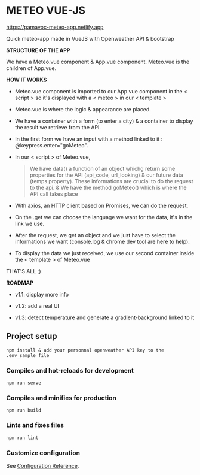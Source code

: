 # METEO VUE-JS 

https://pamavoc-meteo-app.netlify.app

Quick meteo-app made in VueJS with Openweather API & bootstrap

<b>STRUCTURE OF THE APP</b>

We have a Meteo.vue component & App.vue component.
Meteo.vue is the children of App.vue.


<b>HOW IT WORKS</b>

- Meteo.vue component is imported to our App.vue component in the < script > so it's displayed with a < meteo > in our < template >
- Meteo.vue is where the logic & appearance are placed.
- We have a container with a form (to enter a city) & a container to display the result we retrieve from the API.
- In the first form we have an input with a method linked to it : @keypress.enter="goMeteo". 

- In our < script > of Meteo.vue, 
    > We have data() a function of an object whichg return some properties for the API (api_code, url_looking) & our future data (temps property). These informations are crucial to do the request to the api.
    > &  We have the method goMeteo() which is where the API call takes place
 
- With axios, an HTTP client based on Promises, we can do the request.
- On the .get we can choose the language we want for the data, it's in the link we use.
- After the request, we get an object and we just have to select the informations we want (console.log & chrome dev tool are here to help).
- To display the data we just received, we use our second container inside the < template > of Meteo.vue

THAT'S ALL ;)

<b>ROADMAP</b>

- v1.1: display more info

- v1.2: add a real UI

- v1.3: detect temperature and generate a gradient-background linked to it



## Project setup
```
npm install & add your personnal openweather API key to the .env_sample file
```

### Compiles and hot-reloads for development
```
npm run serve
```

### Compiles and minifies for production
```
npm run build
```

### Lints and fixes files
```
npm run lint
```

### Customize configuration
See [Configuration Reference](https://cli.vuejs.org/config/).
